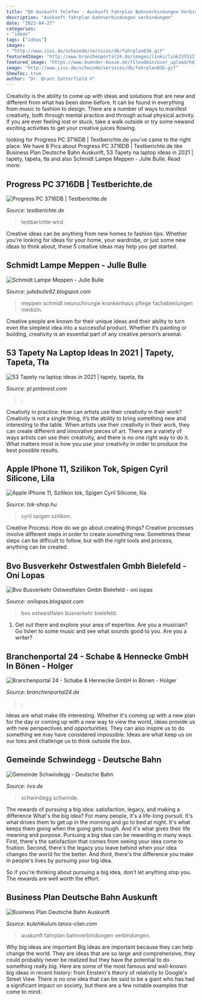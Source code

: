 ```yaml
---
title: "Db Auskunft Telefon - Auskunft Fahrplan Bahnverbindungen Verbindungen"
description: "Auskunft fahrplan bahnverbindungen verbindungen"
date: "2023-04-27"
categories:
- "ideas"
tags: ["ideas"]
images:
- "http://www.iivs.de/schwinde/services/db/fahrplan03b.gif"
featuredImage: "http://www.branchenportal24.de/images/links/link235512.jpg"
featured_image: "https://www.buender-busse.de/fileadmin/user_upload/hd_aktuelles2836.jpg"
image: "http://www.iivs.de/schwinde/services/db/fahrplan03b.gif"
ShowToc: true
author: "Dr. Brant Satterfield V"
---
```



Creativity is the ability to come up with ideas and solutions that are new and different from what has been done before. It can be found in everything from music to fashion to design. There are a number of ways to manifest creativity, both through mental practice and through actual physical activity. If you are ever feeling lost or stuck, take a walk outside or try some newand exciting activities to get your creative juices flowing.

	

		
looking for Progress PC 3716DB | Testberichte.de you've came to the right place. We have 8 Pics about Progress PC 3716DB | Testberichte.de like Business Plan Deutsche Bahn Auskunft, 53 Tapety na laptop ideas in 2021 | tapety, tapeta, tła and also Schmidt Lampe Meppen - Julle Bulle. Read more:
		
    
## Progress PC 3716DB | Testberichte.de

<img loading=lazy src="https://www.testberichte.de/imgs/p_imgs_370/177748.jpg" onerror="this.onerror=null;this.src='https://tse3.mm.bing.net/th?id=OIP.V9PvB5OfDUgmsp9sExLV5gAAAA&amp;pid=15.1';" alt="Progress PC 3716DB | Testberichte.de">

_Source: testberichte.de_

>testberichte wird. 

	

Creative ideas can be anything from new homes to fashion tips. Whether you're looking for ideas for your home, your wardrobe, or just some new ideas to think about, these 5 creative ideas may help you get started.

    
## Schmidt Lampe Meppen - Julle Bulle

<img loading=lazy src="https://www.ludmillenstift.de/img_files/cols2/470/ansprechpartner-krankenhaus-ludmillenstift-schmidt_447_1.jpg" onerror="this.onerror=null;this.src='https://tse4.mm.bing.net/th?id=OIP.uBzExM5fiLR8dVPSN4G68AAAAA&amp;pid=15.1';" alt="Schmidt Lampe Meppen - Julle Bulle">

_Source: jullebulle92.blogspot.com_

>meppen schmidt neurochirurgie krankenhaus pflege fachabteilungen medizin. 

	

Creative people are known for their unique ideas and their ability to turn even the simplest idea into a successful product. Whether it’s painting or building, creativity is an essential part of any creative person’s arsenal.

    
## 53 Tapety Na Laptop Ideas In 2021 | Tapety, Tapeta, Tła

<img loading=lazy src="https://i.pinimg.com/236x/fe/02/d6/fe02d699614fc646e076c098d3cbb512.jpg" onerror="this.onerror=null;this.src='https://tse2.mm.bing.net/th?id=OIP.Uz42YvLpEf8-brz7UuvuJgAAAA&amp;pid=15.1';" alt="53 Tapety na laptop ideas in 2021 | tapety, tapeta, tła">

_Source: pl.pinterest.com_

>. 

	

Creativity in practice: How can artists use their creativity in their work?
Creativity is not a single thing, it’s the ability to bring something new and interesting to the table. When artists use their creativity in their work, they can create different and innovative pieces of art. There are a variety of ways artists can use their creativity, and there is no one right way to do it. What matters most is how you use your creativity in order to produce the best possible results.

    
## Apple IPhone 11, Szilikon Tok, Spigen Cyril Silicone, Lila

<img loading=lazy src="https://tok-shop.hu/img/42710/S45110/S45110.jpg?time=1606490724" onerror="this.onerror=null;this.src='https://tse3.mm.bing.net/th?id=OIP.IsoRnlq68xb4FSQPChv5tAAAAA&amp;pid=15.1';" alt="Apple iPhone 11, Szilikon tok, Spigen Cyril Silicone, lila">

_Source: tok-shop.hu_

>cyril spigen szilikon. 

	

Creative Process: How do we go about creating things?
Creative processes involve different steps in order to create something new. Sometimes these steps can be difficult to follow, but with the right tools and process, anything can be created.

    
## Bvo Busverkehr Ostwestfalen Gmbh Bielefeld - Oni Lopas

<img loading=lazy src="https://www.buender-busse.de/fileadmin/user_upload/hd_aktuelles2836.jpg" onerror="this.onerror=null;this.src='https://tse2.mm.bing.net/th?id=OIP.w8EcHerbB6MxWscROS32QQHaDg&amp;pid=15.1';" alt="Bvo Busverkehr Ostwestfalen Gmbh Bielefeld - oni lopas">

_Source: onilopas.blogspot.com_

>bvo ostwestfalen busverkehr bielefeld. 

	

1. Get out there and explore your area of expertise. Are you a musician? Go listen to some music and see what sounds good to you. Are you a writer?

    
## Branchenportal 24 - Schabe &amp; Hennecke GmbH In Bönen - Holger

<img loading=lazy src="http://www.branchenportal24.de/images/links/link235512.jpg" onerror="this.onerror=null;this.src='https://tse1.mm.bing.net/th?id=OIP.KDlenl199dYQ6-ZoQUC9LgAAAA&amp;pid=15.1';" alt="Branchenportal 24 - Schabe &amp; Hennecke GmbH in Bönen - Holger">

_Source: branchenportal24.de_

>. 

	

Ideas are what make life interesting. Whether it's coming up with a new plan for the day or coming up with a new way to view the world, ideas provide us with new perspectives and opportunities. They can also inspire us to do something we may have considered impossible. Ideas are what keep us on our toes and challenge us to think outside the box.

    
## Gemeinde Schwindegg - Deutsche Bahn

<img loading=lazy src="http://www.iivs.de/schwinde/services/db/fahrplan03b.gif" onerror="this.onerror=null;this.src='https://tse4.mm.bing.net/th?id=OIP.aHzD0Jd-tKRbjj_0BWUdOAHaI8&amp;pid=15.1';" alt="Gemeinde Schwindegg - Deutsche Bahn">

_Source: iivs.de_

>schwindegg schwinde. 

	

The rewards of pursuing a big idea: satisfaction, legacy, and making a difference
What's the big idea? For many people, it's a life-long pursuit. It's what drives them to get up in the morning and go to bed at night. It's what keeps them going when the going gets tough. And it's what gives their life meaning and purpose.
 Pursuing a big idea can be rewarding in many ways. First, there's the satisfaction that comes from seeing your idea come to fruition. Second, there's the legacy you leave behind when your idea changes the world for the better. And third, there's the difference you make in people's lives by pursuing your big idea.

So if you're thinking about pursuing a big idea, don't let anything stop you. The rewards are well worth the effort.

    
## Business Plan Deutsche Bahn Auskunft

<img loading=lazy src="http://www.wiki-info.de/bahn-verbindungen-ice/images/ice-bahnverbindungen-streckennetzplan-karte-map-fahrplan-sm.gif" onerror="this.onerror=null;this.src='https://tse1.mm.bing.net/th?id=OIP.aQ4hHw3m9bidM4XwkdhIFgHaLw&amp;pid=15.1';" alt="Business Plan Deutsche Bahn Auskunft">

_Source: kulehikulum.lanos-clan.com_

>auskunft fahrplan bahnverbindungen verbindungen. 

	

Why big ideas are important
Big ideas are important because they can help change the world. They are ideas that are so large and comprehensive, they could probably never be realized but they have the potential to do something really big. Here are some of the most famous and well-known big ideas in recent history: from Einstein's theory of relativity to Google's Street View. There is no one idea that can be said to be a giant who has had a significant impact on society, but there are a few notable examples that come to mind.

